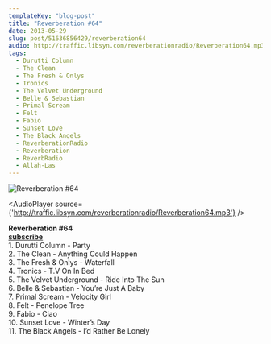 ```yaml
---
templateKey: "blog-post"
title: "Reverberation #64"
date: 2013-05-29
slug: post/51636856429/reverberation64
audio: http://traffic.libsyn.com/reverberationradio/Reverberation64.mp3
tags:
  - Durutti Column
  - The Clean
  - The Fresh & Onlys
  - Tronics
  - The Velvet Underground
  - Belle & Sebastian
  - Primal Scream
  - Felt
  - Fabio
  - Sunset Love
  - The Black Angels
  - ReverberationRadio
  - Reverberation
  - ReverbRadio
  - Allah-Las
---
```


![Reverberation #64](../images/f13597629cbe216cd94ec6d9cfb57ebd33e573bd4070bd7204e8649d801c217d.jpg)

<AudioPlayer source={'http://traffic.libsyn.com/reverberationradio/Reverberation64.mp3'} />

<p><strong>Reverberation #64<br /></strong><strong><a href="https://itunes.apple.com/us/podcast/reverberation-radio/id520739212?ign-mpt=uo%3D4" title="subscribe" target="_blank">subscribe</a></strong><strong><br /></strong>1. Durutti Column - Party<br />2. The Clean - Anything Could Happen<br />3. The Fresh &amp; Onlys - Waterfall<br />4. Tronics - T.V On In Bed<br />5. The Velvet Underground - Ride Into The Sun<br />6. Belle &amp; Sebastian - You&rsquo;re Just A Baby<br />7. Primal Scream - Velocity Girl<br />8. Felt - Penelope Tree<br />9. Fabio - Ciao<br />10. Sunset Love - Winter&rsquo;s Day<br />11. The Black Angels - I&rsquo;d Rather Be Lonely</p>

